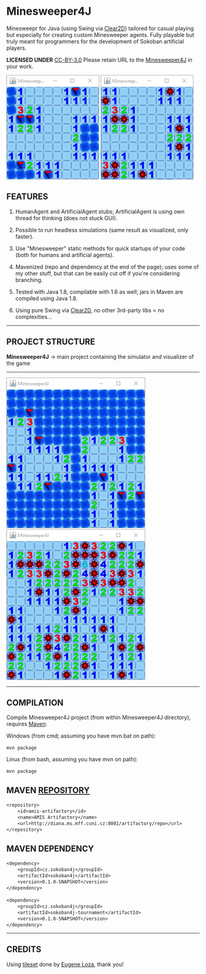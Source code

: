 # Minesweeper4J
Minesweepr for Java (using Swing via [Clear2D](http://github.com/kefik/Clear2D)) tailored for casual playing but especially for creating custom Minesweeper agents. Fully playable but truly meant for programmers for the development of Sokoban artificial players.

**LICENSED UNDER** [CC-BY-3.0](https://creativecommons.org/licenses/by/3.0/legalcode) Please retain URL to the [Minesweeper4J](https://github.com/kefik/Minesweeper4J) in your work.

![alt tag](https://github.com/kefik/Minesweeper4J/raw/master/Minesweeper4J/Minesweeper-1.png)
![alt tag](https://github.com/kefik/Minesweeper4J/raw/master/Minesweeper4J/Minesweeper-2.png)

## FEATURES

1) HumanAgent and ArtificialAgent stubs; ArtificialAgent is using own thread for thinking (does not stuck GUI).

2) Possible to run headless simulations (same result as visualized, only faster).

3) Use "Minesweeper" static methods for quick startups of your code (both for humans and artificial agents).

4) Mavenized (repo and dependency at the end of the page); uses some of my other stuff, but that can be easily cut off if you're considering branching.

5) Tested with Java 1.8, compilable with 1.6 as well; jars in Maven are compiled using Java 1.8.

6) Using pure Swing via [Clear2D](http://github.com/kefik/Clear2D), no other 3rd-party libs = no complexities...

------------------------------------------------------------

## PROJECT STRUCTURE

**Minesweeper4J** -> main project containing the simulator and visualizer of the game

------------------------------------------------------------

![alt tag](https://github.com/kefik/Minesweeper4J/raw/master/Minesweeper4J/Minesweeper-3.png)
![alt tag](https://github.com/kefik/Minesweeper4J/raw/master/Minesweeper4J/Minesweeper-4.png)

------------------------------------------------------------

## COMPILATION

Compile Minesweeper4J project (from within Minesweeper4J directory), requires [Maven](https://maven.apache.org/):

Windows (from cmd; assuming you have mvn.bat on path):

    mvn package
    
Linux (from bash, assuming you have mvn on path):

    mvn package

## MAVEN [REPOSITORY](http://diana.ms.mff.cuni.cz:8081/artifactory)

    <repository>
        <id>amis-artifactory</id>
        <name>AMIS Artifactory</name>
        <url>http://diana.ms.mff.cuni.cz:8081/artifactory/repo</url>
    </repository>
    
## MAVEN DEPENDENCY

    <dependency>
        <groupId>cz.sokoban4j</groupId>
        <artifactId>sokoban4j</artifactId>
        <version>0.1.0-SNAPSHOT</version>
    </dependency>
    
    <dependency>
        <groupId>cz.sokoban4j</groupId>
	    <artifactId>sokoban4j-tournament</artifactId>
	    <version>0.1.0-SNAPSHOT</version>
    </dependency>

------------------------------------------------------------

## CREDITS

Using [tileset](https://opengameart.org/content/minesweeper-tile-set) done by [Eugene Loza](https://opengameart.org/users/eugeneloza), thank you!